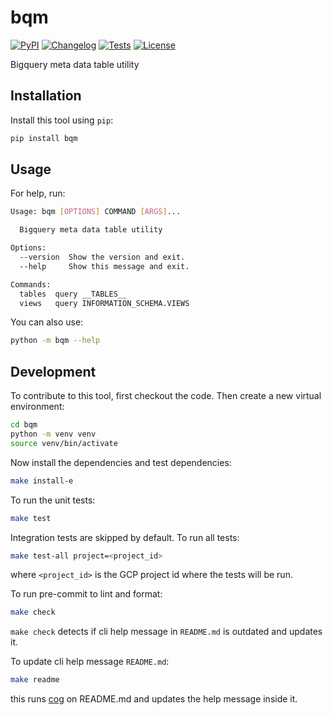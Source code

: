 # bqm

[![PyPI](https://img.shields.io/pypi/v/bqm.svg)](https://pypi.org/project/bqm/)
[![Changelog](https://img.shields.io/github/v/release/kj-9/bqm?include_prereleases&label=changelog)](https://github.com/kj-9/bqm/releases)
[![Tests](https://github.com/kj-9/bqm/actions/workflows/ci.yml/badge.svg)](https://github.com/kj-9/bqm/actions/workflows/ci.yml)
[![License](https://img.shields.io/badge/license-Apache%202.0-blue.svg)](https://github.com/kj-9/bqm/blob/master/LICENSE)

Bigquery meta data table utility

## Installation

Install this tool using `pip`:
```bash
pip install bqm
```
## Usage

For help, run:
<!-- [[[cog
import cog
from bqm import cli
from click.testing import CliRunner
runner = CliRunner()
result = runner.invoke(cli.cli, ["--help"])
help = result.output.replace("Usage: cli", "Usage: bqm")
cog.out(
    f"```bash\n{help}\n```"
)
]]] -->
```bash
Usage: bqm [OPTIONS] COMMAND [ARGS]...

  Bigquery meta data table utility

Options:
  --version  Show the version and exit.
  --help     Show this message and exit.

Commands:
  tables  query __TABLES__
  views   query INFORMATION_SCHEMA.VIEWS

```
<!-- [[[end]]] -->

You can also use:
```bash
python -m bqm --help
```
## Development

To contribute to this tool, first checkout the code. Then create a new virtual environment:
```bash
cd bqm
python -m venv venv
source venv/bin/activate
```
Now install the dependencies and test dependencies:
```bash
make install-e
```
To run the unit tests:
```bash
make test
```

Integration tests are skipped by default. To run all tests:
```bash
make test-all project=<project_id>
```
where `<project_id>` is the GCP project id where the tests will be run.


To run pre-commit to lint and format:
```bash
make check
```

`make check` detects if cli help message in `README.md` is outdated and updates it.

To update cli help message `README.md`:
```bash
make readme
```

this runs [cog](https://cog.readthedocs.io/en/latest/) on README.md and updates the help message inside it.
